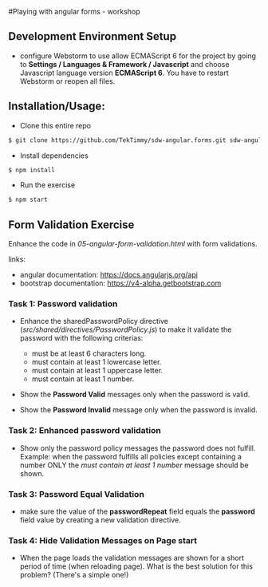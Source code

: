 #Playing with angular forms - workshop


## Development Environment Setup

* configure Webstorm to use allow ECMAScript 6 for the project by going
to **Settings / Languages & Framework / Javascript** and choose Javascript
language version **ECMAScript 6**. You have to restart Webstorm or reopen
all files.

## Installation/Usage:

* Clone this entire repo
```bash
$ git clone https://github.com/TekTimmy/sdw-angular.forms.git sdw-angular.forms
```

* Install dependencies
```bash
$ npm install
```

* Run the exercise
```bash
$ npm start
```


## Form Validation Exercise

Enhance the code in _05-angular-form-validation.html_ with form validations.

links:
* angular documentation: https://docs.angularjs.org/api
* bootstrap documentation: https://v4-alpha.getbootstrap.com


### Task 1: Password validation

* Enhance the sharedPasswordPolicy directive (_src/shared/directives/PasswordPolicy.js_)
to make it validate the password with the following criterias:
  * must be at least 6 characters long.
  * must contain at least 1 lowercase letter.
  * must contain at least 1 uppercase letter.
  * must contain at least 1 number.

* Show the **Password Valid** messages only when the password is valid.

* Show the **Password Invalid** message only when the password is invalid.

### Task 2: Enhanced password validation

* Show only the password policy messages the password does not fulfill.
Example: when the password fulfills all policies except containing a number
ONLY the _must contain at least 1 number_ message should be shown.

### Task 3: Password Equal Validation

* make sure the value of the **passwordRepeat** field equals the 
**password** field value by creating a new validation directive.

### Task 4: Hide Validation Messages on Page start

* When the page loads the validation messages are shown for a short
period of time (when reloading page). What is
the best solution for this problem? (There's a simple one!)

